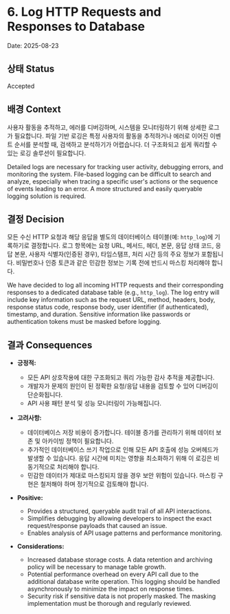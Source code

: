 # 6. Log HTTP Requests and Responses to Database

Date: 2025-08-23

## 상태 Status

Accepted

## 배경 Context

사용자 활동을 추적하고, 에러를 디버깅하며, 시스템을 모니터링하기 위해 상세한 로그가 필요합니다. 파일 기반 로깅은 특정 사용자의 활동을 추적하거나 에러로 이어진 이벤트 순서를 분석할 때, 검색하고 분석하기가 어렵습니다. 더 구조화되고 쉽게 쿼리할 수 있는 로깅 솔루션이 필요합니다.

Detailed logs are necessary for tracking user activity, debugging errors, and monitoring the system. File-based logging can be difficult to search and analyze, especially when tracing a specific user's actions or the sequence of events leading to an error. A more structured and easily queryable logging solution is required.

## 결정 Decision

모든 수신 HTTP 요청과 해당 응답을 별도의 데이터베이스 테이블(예: `http_log`)에 기록하기로 결정합니다. 로그 항목에는 요청 URL, 메서드, 헤더, 본문, 응답 상태 코드, 응답 본문, 사용자 식별자(인증된 경우), 타임스탬프, 처리 시간 등의 주요 정보가 포함됩니다. 비밀번호나 인증 토큰과 같은 민감한 정보는 기록 전에 반드시 마스킹 처리해야 합니다.

We have decided to log all incoming HTTP requests and their corresponding responses to a dedicated database table (e.g., `http_log`). The log entry will include key information such as the request URL, method, headers, body, response status code, response body, user identifier (if authenticated), timestamp, and duration. Sensitive information like passwords or authentication tokens must be masked before logging.

## 결과 Consequences

- **긍정적:**
  - 모든 API 상호작용에 대한 구조화되고 쿼리 가능한 감사 추적을 제공합니다.
  - 개발자가 문제의 원인이 된 정확한 요청/응답 내용을 검토할 수 있어 디버깅이 단순화됩니다.
  - API 사용 패턴 분석 및 성능 모니터링이 가능해집니다.

- **고려사항:**
  - 데이터베이스 저장 비용이 증가합니다. 테이블 증가를 관리하기 위해 데이터 보존 및 아카이빙 정책이 필요합니다.
  - 추가적인 데이터베이스 쓰기 작업으로 인해 모든 API 호출에 성능 오버헤드가 발생할 수 있습니다. 응답 시간에 미치는 영향을 최소화하기 위해 이 로깅은 비동기적으로 처리해야 합니다.
  - 민감한 데이터가 제대로 마스킹되지 않을 경우 보안 위험이 있습니다. 마스킹 구현은 철저해야 하며 정기적으로 검토해야 합니다.

- **Positive:**
  - Provides a structured, queryable audit trail of all API interactions.
  - Simplifies debugging by allowing developers to inspect the exact request/response payloads that caused an issue.
  - Enables analysis of API usage patterns and performance monitoring.

- **Considerations:**
  - Increased database storage costs. A data retention and archiving policy will be necessary to manage table growth.
  - Potential performance overhead on every API call due to the additional database write operation. This logging should be handled asynchronously to minimize the impact on response times.
  - Security risk if sensitive data is not properly masked. The masking implementation must be thorough and regularly reviewed.
